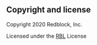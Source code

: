## Copyright and license
Copyright 2020 Redblock, Inc.

Licensed under the [RBL](https://kimsq.com/p/rbl) License
